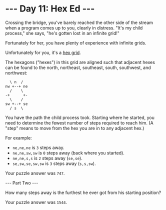 # --- Day 11: Hex Ed ---

Crossing the bridge, you've barely reached the other side of the stream when a
program comes up to you, clearly in distress. "It's my child process," she
says, "he's gotten lost in an infinite grid!"

Fortunately for her, you have plenty of experience with infinite grids.

Unfortunately for you, it's a [hex grid][1].

The hexagons ("hexes") in this grid are aligned such that adjacent hexes can be
found to the north, northeast, southeast, south, southwest, and northwest:

```
  \ n  /
nw +--+ ne
  /    \
-+      +-
  \    /
sw +--+ se
  / s  \
```

You have the path the child process took. Starting where he started, you need
to determine the fewest number of steps required to reach him. (A "step" means
to move from the hex you are in to any adjacent hex.)

For example:

* `ne,ne,ne` is `3` steps away.
* `ne,ne,sw,sw` is `0` steps away (back where you started).
* `ne,ne,s,s` is `2` steps away (`se,se`).
* `se,sw,se,sw,sw` is `3` steps away (`s,s,sw`).

Your puzzle answer was `747`.

--- Part Two ---

How many steps away is the furthest he ever got from his starting position?

Your puzzle answer was `1544`.

[1]: https://en.wikipedia.org/wiki/Hexagonal_tiling
